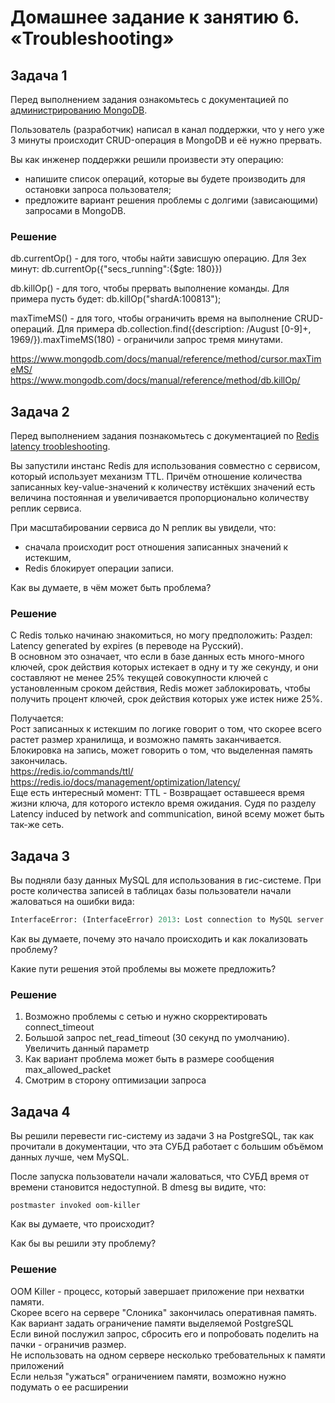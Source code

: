 # Домашнее задание к занятию 6. «Troubleshooting»

## Задача 1

Перед выполнением задания ознакомьтесь с документацией по [администрированию MongoDB](https://docs.mongodb.com/manual/administration/).

Пользователь (разработчик) написал в канал поддержки, что у него уже 3 минуты происходит CRUD-операция в MongoDB и её 
нужно прервать. 

Вы как инженер поддержки решили произвести эту операцию:

- напишите список операций, которые вы будете производить для остановки запроса пользователя;
- предложите вариант решения проблемы с долгими (зависающими) запросами в MongoDB.

### Решение

db.currentOp() - для того, чтобы найти зависшую операцию. Для 3ех минут: db.currentOp({"secs_running":{$gte: 180}})

db.killOp() - для того, чтобы прервать выполнение команды. Для примера пусть будет: db.killOp("shardA:100813");

maxTimeMS() - для того, чтобы ограничить время на выполнение CRUD-операций. Для примера db.collection.find({description: /August [0-9]+, 1969/}).maxTimeMS(180) - ограничили запрос тремя минутами.   

https://www.mongodb.com/docs/manual/reference/method/cursor.maxTimeMS/   
https://www.mongodb.com/docs/manual/reference/method/db.killOp/



## Задача 2

Перед выполнением задания познакомьтесь с документацией по [Redis latency troobleshooting](https://redis.io/topics/latency).

Вы запустили инстанс Redis для использования совместно с сервисом, который использует механизм TTL. 
Причём отношение количества записанных key-value-значений к количеству истёкших значений есть величина постоянная и
увеличивается пропорционально количеству реплик сервиса. 

При масштабировании сервиса до N реплик вы увидели, что:

- сначала происходит рост отношения записанных значений к истекшим,
- Redis блокирует операции записи.

Как вы думаете, в чём может быть проблема?

### Решение

С Redis только начинаю знакомиться, но могу предположить:
Раздел: Latency generated by expires (в переводе на Русский).   
	В основном это означает, что если в базе данных есть много-много ключей, срок действия которых истекает в одну и ту же секунду, и они составляют не менее 25% текущей совокупности ключей с установленным сроком действия, Redis может заблокировать, чтобы получить процент ключей, срок действия которых уже истек ниже 25%.   

Получается:   
Рост записанных к истекшим по логике говорит о том, что скорее всего растет размер хранилища, и возможно память заканчивается. Блокировка на запись, может говорить о том, что выделенная память закончилась.   
https://redis.io/commands/ttl/   
https://redis.io/docs/management/optimization/latency/   
Еще есть интересный момент: TTL - Возвращает оставшееся время жизни ключа, для которого истекло время ожидания. Судя по разделу Latency induced by network and communication, виной всему может быть так-же сеть.

 
## Задача 3

Вы подняли базу данных MySQL для использования в гис-системе. При росте количества записей в таблицах базы
пользователи начали жаловаться на ошибки вида:
```python
InterfaceError: (InterfaceError) 2013: Lost connection to MySQL server during query u'SELECT..... '
```

Как вы думаете, почему это начало происходить и как локализовать проблему?

Какие пути решения этой проблемы вы можете предложить?

### Решение

1. Возможно проблемы с сетью и нужно скорректировать connect_timeout   
2. Большой запрос net_read_timeout (30 секунд по умолчанию). Увеличить данный параметр   
3. Как вариант проблема может быть в размере сообщения max_allowed_packet
4. Смотрим в сторону оптимизации запроса

## Задача 4


Вы решили перевести гис-систему из задачи 3 на PostgreSQL, так как прочитали в документации, что эта СУБД работает с 
большим объёмом данных лучше, чем MySQL.

После запуска пользователи начали жаловаться, что СУБД время от времени становится недоступной. В dmesg вы видите, что:

`postmaster invoked oom-killer`

Как вы думаете, что происходит?

Как бы вы решили эту проблему?

### Решение

OOM Killer - процесс, который завершает приложение при нехватки памяти.   
Скорее всего на сервере "Слоника" закончилась оперативная память.   
Как вариант задать ограничение памяти выделяемой PostgreSQL   
Если виной послужил запрос, сбросить его и попробовать поделить на пачки - ограничив размер.   
Не использовать на одном сервере несколько требовательных к памяти приложений   
Если нельзя "ужаться" ограничением памяти, возможно нужно подумать о ее расширении